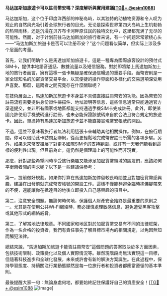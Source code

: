 **马达加斯加旅遊卡可以註冊幣安嗎？深度解析與實用建議[[TG💪+ @esim1088](https://t.me/s/esim1088)]**

马达加斯加，这个位于印度洋西部的神秘岛屿，以其独特的动植物资源和令人叹为观止的自然风光吸引着全球旅行者的目光。无论是探索世界第四大岛屿上生机勃勃的热带雨林，还是沉浸在贝齐布卡河畔原住民的独特文化中，这里都充满了无尽的可能性。然而，对于计划前往马达加斯加的旅行者来说，有一个问题常常萦绕心头——“马达加斯加旅遊卡是否可以注册币安？”这个问题看似简单，但实际上涉及多个层面的考量。

首先，让我们明确什么是馬達加斯加旅遊卡。這是一種專為國際旅客設計的預付式SIM卡，提供本地語音通話、數據流量以及短信服務。對於即將踏上馬達加斯加土地的旅行者而言，擁有這樣一張卡無疑是確保通信暢通的重要手段。而幣安則是一家全球知名的加密貨幣交易平台，以其便捷的操作界面和多樣化的交易選項深受用戶喜愛。那麼，這兩者之間究竟存在什麼關聯呢？

在技術層面上，馬達加斯加旅遊卡本身並不具備直接註冊幣安的功能。因為幣安的註冊流程需要提供身份證件掃描件、地址證明等信息，這些信息通常只能通過官方渠道提交，並非所有國家或地區都能支持通過手機SIM卡完成註冊。此外，即使某國允許使用手機號碼進行註冊，也未必能保證該號碼來自於合法且符合規定的旅遊卡。因此，單憑持有馬達加斯加旅遊卡並不能直接實現幣安帳號的開設。

不過，這並不意味著旅行者無法利用這張卡來輔助其他相關操作。例如，在旅行期間，你可以借助此卡訪問互聯網，從而更輕鬆地完成幣安註冊所需的各項步驟。另外，如果未來幣安擴展了對更多國際SIM卡的支持範圍，或許有一天我們能看到這樣的便利性出現。但目前為止，這仍然是個理論上的可能性而非現實。

那麼，針對那些希望同時享受旅行樂趣又能涉足加密貨幣領域的朋友們，應該如何平衡兩者間的需求呢？以下是一些建議供參考：

第一，提前做好規劃。如果你打算在馬達加斯加停留較長時間並且對加密貨幣感興趣，建議在出發前就完成幣安帳號的開設工作。這樣不僅能夠避免臨時抱佛腳帶來的不便，還能讓你在抵達目的地後立即投入自己感興趣的項目中。

第二，注意安全問題。無論何時何地，保護個人財產安全始終是最重要的原則之一。尤其是在使用公共Wi-Fi網絡時，務必謹慎處理敏感信息，避免遭受黑客攻擊或其他形式的網絡威脅。

第三，了解當地法律規章。不同國家和地区對於加密貨幣交易有不同的法律框架，作為一名合格的投資者，我們有責任事先了解目標市場內的相關規定，以免因無知而觸犯法律。

總結來說，“馬達加斯加旅遊卡能否註冊幣安”這個問題的答案取決於多方面因素，包括技術限制、政策變化以及個人實際情況等。雖然現階段尚無法實現這一目標，但隨著科技進步和全球化發展，未來或許會有新的解決方案誕生。在此過程中，保持學習態度、持續關注行業動態顯然是每一位旅行者和投資者都應當遵循的基本準則。

最後提醒大家一句：無論身處何地，都要始終記住保護好自己的資產安全！[[TG💪+ @esim1088](https://t.me/s/esim1088) ![Image](https://i.postimg.cc/4NQfJmqS/Snipaste-2025-05-13-00-14-12.png)]